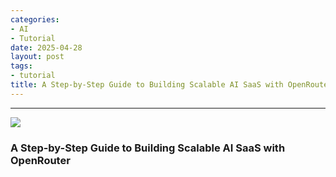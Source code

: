 ```yaml
---
categories:
- AI
- Tutorial
date: 2025-04-28
layout: post
tags:
- tutorial
title: A Step-by-Step Guide to Building Scalable AI SaaS with OpenRouter
---
```



* * *

![](https://cdn-images-1.medium.com/max/800/1*GNiAMc7tv2OcZpRyTXQb1A.png)

### A Step-by-Step Guide to Building Scalable AI SaaS with OpenRouter